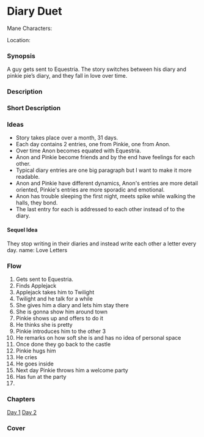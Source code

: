 # Diary Duet

Mane Characters: 

Location: 

### Synopsis

A guy gets sent to Equestria. The story switches between his diary and pinkie pie’s diary, and they fall in love over time.

### Description


### Short Description


### Ideas

- Story takes place over a month, 31 days.
- Each day contains 2 entries, one from Pinkie, one from Anon.
- Over time Anon becomes equated with Equestria.
- Anon and Pinkie become friends and by the end have feelings for each other.
- Typical diary entries are one big paragraph but I want to make it more readable.
- Anon and Pinkie have different dynamics, Anon's entries are more detail oriented, Pinkie's entries are more sporadic and emotional.
- Anon has trouble sleeping the first night, meets spike while walking the halls, they bond.
- The last entry for each is addressed to each other instead of to the diary.

#### Sequel Idea
They stop writing in their diaries and instead write each other a letter every day.
name: Love Letters

### Flow

1. Gets sent to Equestria.
2. Finds Applejack
3. Applejack takes him to Twilight
4. Twilight and he talk for a while
5. She gives him a diary and lets him stay there
6. She is gonna show him around town
7. Pinkie shows up and offers to do it
8. He thinks she is pretty
9. Pinkie introduces him to the other 3
10. He remarks on how soft she is and has no idea of personal space
11. Once done they go back to the castle
12. Pinkie hugs him
13. He cries
14. He goes inside
15. Next day Pinkie throws him a welcome party
16. Has fun at the party
17. 

### Chapters

[Day 1](./day-01.md)
[Day 2](./day-02.md)

### Cover

